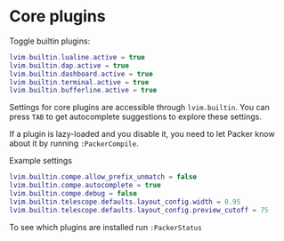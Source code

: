 # Core plugins

Toggle builtin plugins:

```lua
lvim.builtin.lualine.active = true
lvim.builtin.dap.active = true
lvim.builtin.dashboard.active = true
lvim.builtin.terminal.active = true
lvim.builtin.bufferline.active = true
```

Settings for core plugins are accessible through `lvim.builtin`. You can press `TAB` to get autocomplete suggestions to explore these settings.

If a plugin is lazy-loaded and you disable it, you need to let Packer know about it by running `:PackerCompile`.

Example settings
``` lua
lvim.builtin.compe.allow_prefix_unmatch = false
lvim.builtin.compe.autocomplete = true
lvim.builtin.compe.debug = false
lvim.builtin.telescope.defaults.layout_config.width = 0.95
lvim.builtin.telescope.defaults.layout_config.preview_cutoff = 75
```

To see which plugins are installed run `:PackerStatus`


